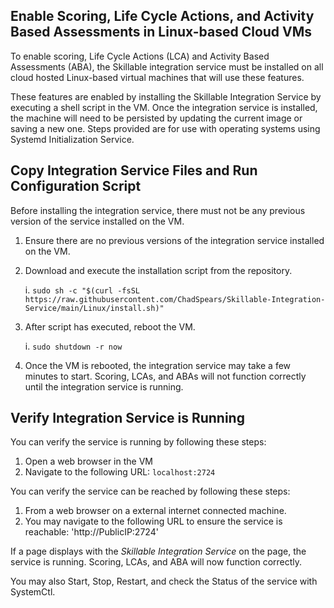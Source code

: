 ## Enable Scoring, Life Cycle Actions, and Activity Based Assessments in Linux-based Cloud VMs

To enable scoring, Life Cycle Actions (LCA) and Activity Based Assessments (ABA), the Skillable integration service must be installed on all cloud hosted Linux-based virtual machines that will use these features. 

These features are enabled by installing the Skillable Integration Service by executing a shell script in the VM.
Once the integration service is installed, the machine will need to be persisted by updating the current image or saving a new one.
Steps provided are for use with operating systems using Systemd Initialization Service. 

## Copy Integration Service Files and Run Configuration Script
Before installing the integration service, there must not be any previous version of the service installed on the VM.

1.  Ensure there are no previous versions of the integration service installed on the VM.
1. Download and execute the installation script from the repository.

    i. ```sudo sh -c "$(curl -fsSL https://raw.githubusercontent.com/ChadSpears/Skillable-Integration-Service/main/Linux/install.sh)"```

1. After script has executed, reboot the VM.

    i. ```sudo shutdown -r now```

1. Once the VM is rebooted, the integration service may take a few minutes to start. Scoring, LCAs, and ABAs will not function correctly until the integration service is running.

## Verify Integration Service is Running
You can verify the service is running by following these steps:

1. Open a web browser in the VM
1. Navigate to the following URL: `localhost:2724`

You can verify the service can be reached by following these steps:

1. From a web browser on a external internet connected machine.
1. You may navigate to the following URL to ensure the service is reachable: 'http://PublicIP:2724'

If a page displays with the _Skillable Integration Service_ on the page, the service is running. Scoring, LCAs, and ABA will now function correctly.

You may also Start, Stop, Restart, and check the Status of the service with SystemCtl.